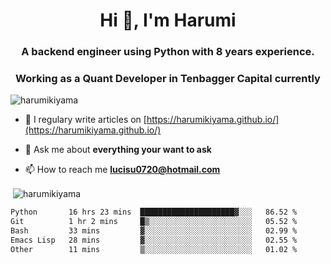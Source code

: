 <h1 align="center">Hi 👋, I'm Harumi</h1>
<h3 align="center">A backend engineer using <b>Python</b> with 8 years experience.</h3>
<h3 align="center">Working as a Quant Developer in <b>Tenbagger Capital</b> currently</h3>

<p align="left"> <img src="https://komarev.com/ghpvc/?username=harumikiyama" alt="harumikiyama" /> </p>


- 📝 I regulary write articles on [https://harumikiyama.github.io/](https://harumikiyama.github.io/)

- 💬 Ask me about **everything your want to ask**

- 📫 How to reach me **lucisu0720@hotmail.com**

<p>&nbsp;<img align="center" src="https://github-readme-stats.vercel.app/api?username=harumikiyama&show_icons=true" alt="harumikiyama" /></p>


<!--START_SECTION:waka-->

```txt
Python       16 hrs 23 mins  █████████████████████▓░░░   86.52 %
Git          1 hr 2 mins     █▒░░░░░░░░░░░░░░░░░░░░░░░   05.52 %
Bash         33 mins         ▓░░░░░░░░░░░░░░░░░░░░░░░░   02.99 %
Emacs Lisp   28 mins         ▓░░░░░░░░░░░░░░░░░░░░░░░░   02.55 %
Other        11 mins         ▒░░░░░░░░░░░░░░░░░░░░░░░░   01.02 %
```

<!--END_SECTION:waka-->
